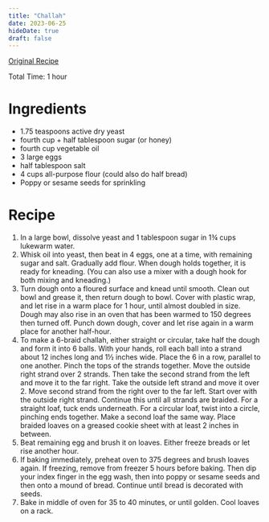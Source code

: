 ```yaml
---
title: "Challah"
date: 2023-06-25
hideDate: true
draft: false
---
```


[Original Recipe](https://cooking.nytimes.com/recipes/7199-my-favorite-challah)

Total Time: 1 hour

# Ingredients

- 1.75 teaspoons active dry yeast
- fourth cup + half tablespoon sugar (or honey)
- fourth cup vegetable oil
- 3 large eggs
- half tablespoon salt
- 4 cups all-purpose flour (could also do half bread)
- Poppy or sesame seeds for sprinkling



# Recipe

1. In a large bowl, dissolve yeast and 1 tablespoon sugar in 1¾ cups lukewarm water.
2. Whisk oil into yeast, then beat in 4 eggs, one at a time, with remaining sugar and salt. Gradually add flour. When dough holds together, it is ready for kneading. (You  can also use a mixer with a dough hook for both mixing and kneading.)
3. Turn dough onto a floured  surface and knead until smooth. Clean out bowl and grease it, then  return dough to bowl. Cover with plastic wrap, and let rise in a warm  place for 1 hour, until almost doubled in size. Dough may also rise in  an oven that has been warmed to 150 degrees then turned off. Punch down  dough, cover and let rise again in a warm place for another half-hour.
4. To make a 6-braid challah, either straight or circular, take half the dough and form it into 6  balls. With your hands, roll each ball into a strand about 12 inches  long and 1½ inches wide. Place the 6 in a row, parallel to one another.  Pinch the tops of the strands together. Move the outside right strand  over 2 strands. Then take the second strand from the left and move it to the far right. Take the outside left strand and move it over 2. Move  second strand from the right over to the far left. Start over with the  outside right strand. Continue this until all strands are braided. For a straight loaf, tuck ends underneath. For a circular loaf, twist into a  circle, pinching ends together. Make a second loaf the same way. Place  braided loaves on a greased cookie sheet with at least 2 inches in  between.
5. Beat remaining egg and brush it on loaves. Either freeze breads or let rise another hour.
6. If baking immediately,  preheat oven to 375 degrees and brush loaves again. If freezing, remove  from freezer 5 hours before baking. Then dip your index finger in the  egg wash, then into poppy or sesame seeds and then onto a mound of  bread. Continue until bread is decorated with seeds.
7. Bake in middle of oven for 35 to 40 minutes, or until golden. Cool loaves on a rack.